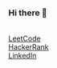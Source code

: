 ### Hi there 👋
<br/>
<a href="https://leetcode.com/FMota335/">LeetCode</a>
<br/>
<a href="https://www.hackerrank.com/francisco_mota31">HackerRank</a>
<br/>
<a href="https://www.linkedin.com/in/francisco-mota335/">LinkedIn</a>


<!--
**Frank3354/Frank3354** is a ✨ _special_ ✨ repository because its `README.md` (this file) appears on your GitHub profile.

Here are some ideas to get you started:

- 🔭 I’m currently working on ...
- 🌱 I’m currently learning ...
- 👯 I’m looking to collaborate on ...
- 🤔 I’m looking for help with ...
- 💬 Ask me about ...
- 📫 How to reach me: ...
- ⚡ Fun fact: ...
-->
